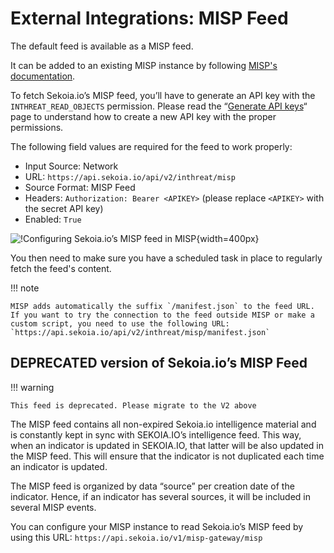# External Integrations: MISP Feed

The default feed is available as a MISP feed.

It can be added to an existing MISP instance by following [MISP's documentation](https://www.circl.lu/doc/misp/managing-feeds/).

To fetch Sekoia.io’s MISP feed, you’ll have to generate an API key with the `INTHREAT_READ_OBJECTS` permission. Please read the “[Generate API keys](../../../../getting_started/manage_api_keys)“ page to understand how to create a new API key with the proper permissions.

The following field values are required for the feed to work properly:

-   Input Source: Network
-   URL: `https://api.sekoia.io/api/v2/inthreat/misp`
-   Source Format: MISP Feed
-   Headers: `Authorization: Bearer <APIKEY>` (please replace `<APIKEY>` with the secret API key)
-   Enabled: `True`

![!Configuring Sekoia.io’s MISP feed in MISP](/assets/intelligence_center/misp_feed_configuration.png){width=400px}

You then need to make sure you have a scheduled task in place to regularly fetch the feed's content.

!!! note

    MISP adds automatically the suffix `/manifest.json` to the feed URL. If you want to try the connection to the feed outside MISP or make a custom script, you need to use the following URL: `https://api.sekoia.io/api/v2/inthreat/misp/manifest.json`

## DEPRECATED version of Sekoia.io’s MISP Feed

!!! warning

    This feed is deprecated. Please migrate to the V2 above

The MISP feed contains all non-expired Sekoia.io intelligence material and is constantly kept in sync with SEKOIA.IO’s intelligence feed. This way, when an indicator is updated in SEKOIA.IO, that latter will be also updated in the MISP feed. This will ensure that the indicator is not duplicated each time an indicator is updated.

The MISP feed is organized by data “source” per creation date of the indicator. Hence, if an indicator has several sources, it will be included in several MISP events.

You can configure your MISP instance to read Sekoia.io’s MISP feed by using this URL: `https://api.sekoia.io/v1/misp-gateway/misp`
